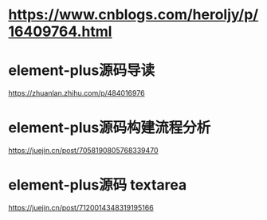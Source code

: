 

# https://www.cnblogs.com/heroljy/p/16409764.html


# element-plus源码导读
https://zhuanlan.zhihu.com/p/484016976



# element-plus源码构建流程分析
https://juejin.cn/post/7058190805768339470


# element-plus源码  textarea
https://juejin.cn/post/7120014348319195166
